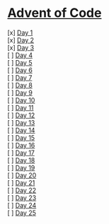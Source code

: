# [Advent of Code](https://adventofcode.com/2015)

[x] [Day 1](https://github.com/freakdran/Adventskalender/tree/master/2015/01)<br>
[x] [Day 2](https://github.com/freakdran/Adventskalender/tree/master/2015/02)<br>
[x] [Day 3](https://github.com/freakdran/Adventskalender/tree/master/2015/03)<br>
[ ] [Day 4](https://github.com/freakdran/Adventskalender/tree/master/2015/04)<br>
[ ] [Day 5](https://github.com/freakdran/Adventskalender/tree/master/2015/05)<br>
[ ] [Day 6](https://github.com/freakdran/Adventskalender/tree/master/2015/06)<br>
[ ] [Day 7](https://github.com/freakdran/Adventskalender/tree/master/2015/07)<br>
[ ] [Day 8](https://github.com/freakdran/Adventskalender/tree/master/2015/08)<br>
[ ] [Day 9](https://github.com/freakdran/Adventskalender/tree/master/2015/09)<br>
[ ] [Day 10](https://github.com/freakdran/Adventskalender/tree/master/2015/10)<br>
[ ] [Day 11](https://github.com/freakdran/Adventskalender/tree/master/2015/11)<br>
[ ] [Day 12](https://github.com/freakdran/Adventskalender/tree/master/2015/12)<br>
[ ] [Day 13](https://github.com/freakdran/Adventskalender/tree/master/2015/13)<br>
[ ] [Day 14](https://github.com/freakdran/Adventskalender/tree/master/2015/14)<br>
[ ] [Day 15](https://github.com/freakdran/Adventskalender/tree/master/2015/15)<br>
[ ] [Day 16](https://github.com/freakdran/Adventskalender/tree/master/2015/16)<br>
[ ] [Day 17](https://github.com/freakdran/Adventskalender/tree/master/2015/17)<br>
[ ] [Day 18](https://github.com/freakdran/Adventskalender/tree/master/2015/18)<br>
[ ] [Day 19](https://github.com/freakdran/Adventskalender/tree/master/2015/19)<br>
[ ] [Day 20](https://github.com/freakdran/Adventskalender/tree/master/2015/20)<br>
[ ] [Day 21](https://github.com/freakdran/Adventskalender/tree/master/2015/21)<br>
[ ] [Day 22](https://github.com/freakdran/Adventskalender/tree/master/2015/22)<br>
[ ] [Day 23](https://github.com/freakdran/Adventskalender/tree/master/2015/23)<br>
[ ] [Day 24](https://github.com/freakdran/Adventskalender/tree/master/2015/24)<br>
[ ] [Day 25](https://github.com/freakdran/Adventskalender/tree/master/2015/25)<br>
